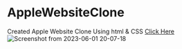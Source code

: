 # AppleWebsiteClone
Created Apple Website Clone Using html & CSS [Click Here](https://kharey02.github.io/AppleWebsiteClone/)
![Screenshot from 2023-06-01 20-07-18](https://github.com/kharey02/AppleWebsiteClone/assets/85670319/8d48e33e-f179-4a4d-8ec1-68f45151e549)
